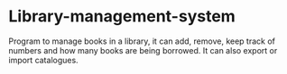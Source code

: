 # Library-management-system
Program to manage books in a library, it can add, remove, keep track of numbers and how many books are being borrowed. It can also export or import catalogues.
